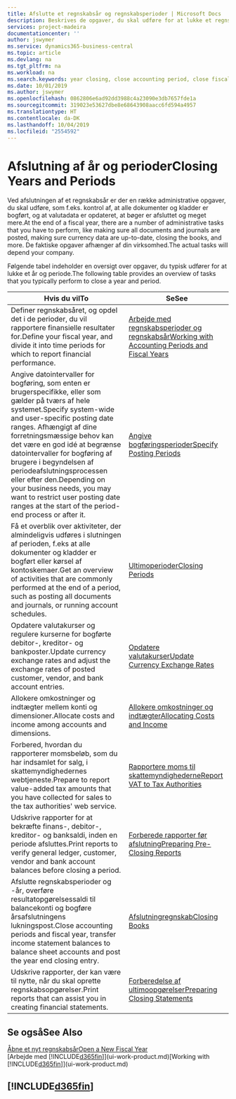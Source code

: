 ```yaml
---
title: Afslutte et regnskabsår og regnskabsperioder | Microsoft Docs
description: Beskrives de opgaver, du skal udføre for at lukke et regnskabsår eller en regnskabsperiode, f.eks. ved at sørge for, at dokumenter og kladder er bogført, og kontrollere banksaldi.
services: project-madeira
documentationcenter: ''
author: jswymer
ms.service: dynamics365-business-central
ms.topic: article
ms.devlang: na
ms.tgt_pltfrm: na
ms.workload: na
ms.search.keywords: year closing, close accounting period, close fiscal year, bank account detailed trial balance
ms.date: 10/01/2019
ms.author: jswymer
ms.openlocfilehash: 0862806e6ad92dd3988c4a23090e3db7657fde1a
ms.sourcegitcommit: 319023e53627dbe8e68643908aacc6fd594a4957
ms.translationtype: HT
ms.contentlocale: da-DK
ms.lasthandoff: 10/04/2019
ms.locfileid: "2554592"
---
```

# <a name="closing-years-and-periods"></a><span data-ttu-id="df41f-103">Afslutning af år og perioder</span><span class="sxs-lookup"><span data-stu-id="df41f-103">Closing Years and Periods</span></span>
<span data-ttu-id="df41f-104">Ved afslutningen af et regnskabsår er der en række administrative opgaver, du skal udføre, som f.eks. kontrol af, at alle dokumenter og kladder er bogført, og at valutadata er opdateret, at bøger er afsluttet og meget mere.</span><span class="sxs-lookup"><span data-stu-id="df41f-104">At the end of a fiscal year, there are a number of administrative tasks that you have to perform, like making sure all documents and journals are posted, making sure currency data are up-to-date, closing the books, and more.</span></span> <span data-ttu-id="df41f-105">De faktiske opgaver afhænger af din virksomhed.</span><span class="sxs-lookup"><span data-stu-id="df41f-105">The actual tasks will depend your company.</span></span>

<span data-ttu-id="df41f-106">Følgende tabel indeholder en oversigt over opgaver, du typisk udfører for at lukke et år og periode.</span><span class="sxs-lookup"><span data-stu-id="df41f-106">The following table provides an overview of tasks that you typically perform to close a year and period.</span></span>

| <span data-ttu-id="df41f-107">Hvis du vil</span><span class="sxs-lookup"><span data-stu-id="df41f-107">To</span></span> | <span data-ttu-id="df41f-108">Se</span><span class="sxs-lookup"><span data-stu-id="df41f-108">See</span></span> |
| --- | --- |
| <span data-ttu-id="df41f-109">Definer regnskabsåret, og opdel det i de perioder, du vil rapportere finansielle resultater for.</span><span class="sxs-lookup"><span data-stu-id="df41f-109">Define your fiscal year, and divide it into time periods for which to report financial performance.</span></span> | [<span data-ttu-id="df41f-110">Arbejde med regnskabsperioder og regnskabsår</span><span class="sxs-lookup"><span data-stu-id="df41f-110">Working with Accounting Periods and Fiscal Years</span></span>](finance-accounting-periods-and-fiscal-years.md)|
| <span data-ttu-id="df41f-111">Angive datointervaller for bogføring, som enten er brugerspecifikke, eller som gælder på tværs af hele systemet.</span><span class="sxs-lookup"><span data-stu-id="df41f-111">Specify system-wide and user-specific posting date ranges.</span></span> <span data-ttu-id="df41f-112">Afhængigt af dine forretningsmæssige behov kan det være en god idé at begrænse datointervaller for bogføring af brugere i begyndelsen af periodeafslutningsprocessen eller efter den.</span><span class="sxs-lookup"><span data-stu-id="df41f-112">Depending on your business needs, you may want to restrict user posting date ranges at the start of the period-end process or after it.</span></span> |[<span data-ttu-id="df41f-113">Angive bogføringsperioder</span><span class="sxs-lookup"><span data-stu-id="df41f-113">Specify Posting Periods</span></span>](finance-how-specify-posting-periods.md) |
| <span data-ttu-id="df41f-114">Få et overblik over aktiviteter, der almindeligvis udføres i slutningen af perioden, f.eks at alle dokumenter og kladder er bogført eller kørsel af kontoskemaer.</span><span class="sxs-lookup"><span data-stu-id="df41f-114">Get an overview of activities that are commonly performed at the end of a period, such as posting all documents and journals, or running account schedules.</span></span> |[<span data-ttu-id="df41f-115">Ultimoperioder</span><span class="sxs-lookup"><span data-stu-id="df41f-115">Closing Periods</span></span>](year-how-complete-period-end-processes.md) |
| <span data-ttu-id="df41f-116">Opdatere valutakurser og regulere kurserne for bogførte debitor-, kreditor- og bankposter.</span><span class="sxs-lookup"><span data-stu-id="df41f-116">Update currency exchange rates and adjust the exchange rates of posted customer, vendor, and bank account entries.</span></span> |[<span data-ttu-id="df41f-117">Opdatere valutakurser</span><span class="sxs-lookup"><span data-stu-id="df41f-117">Update Currency Exchange Rates</span></span>](finance-how-update-currencies.md) |
| <span data-ttu-id="df41f-118">Allokere omkostninger og indtægter mellem konti og dimensioner.</span><span class="sxs-lookup"><span data-stu-id="df41f-118">Allocate costs and income among accounts and dimensions.</span></span> |[<span data-ttu-id="df41f-119">Allokere omkostninger og indtægter</span><span class="sxs-lookup"><span data-stu-id="df41f-119">Allocating Costs and Income</span></span>](year-allocate-costs-income.md) |
| <span data-ttu-id="df41f-120">Forbered, hvordan du rapporterer momsbeløb, som du har indsamlet for salg, i skattemyndighedernes webtjeneste.</span><span class="sxs-lookup"><span data-stu-id="df41f-120">Prepare to report value-added tax amounts that you have collected for sales to the tax authorities' web service.</span></span> |[<span data-ttu-id="df41f-121">Rapportere moms til skattemyndighederne</span><span class="sxs-lookup"><span data-stu-id="df41f-121">Report VAT to Tax Authorities</span></span>](finance-how-report-vat.md)|
| <span data-ttu-id="df41f-122">Udskrive rapporter for at bekræfte finans-, debitor-, kreditor- og banksaldi, inden en periode afsluttes.</span><span class="sxs-lookup"><span data-stu-id="df41f-122">Print reports to verify general ledger, customer, vendor and bank account balances before closing a period.</span></span> |[<span data-ttu-id="df41f-123">Forberede rapporter før afslutning</span><span class="sxs-lookup"><span data-stu-id="df41f-123">Preparing Pre-Closing Reports</span></span>](year-prepare-preclose-reports.md) |
| <span data-ttu-id="df41f-124">Afslutte regnskabsperioder og -år, overføre resultatopgørelsessaldi til balancekonti og bogføre årsafslutningens lukningspost.</span><span class="sxs-lookup"><span data-stu-id="df41f-124">Close accounting periods and fiscal year, transfer income statement balances to balance sheet accounts and post the year end closing entry.</span></span> |[<span data-ttu-id="df41f-125">Afslutningregnskab</span><span class="sxs-lookup"><span data-stu-id="df41f-125">Closing Books</span></span>](year-close-books.md) |
| <span data-ttu-id="df41f-126">Udskrive rapporter, der kan være til nytte, når du skal oprette regnskabsopgørelser.</span><span class="sxs-lookup"><span data-stu-id="df41f-126">Print reports that can assist you in creating financial statements.</span></span> |[<span data-ttu-id="df41f-127">Forberedelse af ultimoopgørelser</span><span class="sxs-lookup"><span data-stu-id="df41f-127">Preparing Closing Statements</span></span>](year-prepare-close-statement.md) |

## <a name="see-also"></a><span data-ttu-id="df41f-128">Se også</span><span class="sxs-lookup"><span data-stu-id="df41f-128">See Also</span></span>
[<span data-ttu-id="df41f-129">Åbne et nyt regnskabsår</span><span class="sxs-lookup"><span data-stu-id="df41f-129">Open a New Fiscal Year</span></span>](finance-how-open-new-fiscal-year.md)  
<span data-ttu-id="df41f-130">[Arbejde med [!INCLUDE[d365fin](includes/d365fin_md.md)]](ui-work-product.md)</span><span class="sxs-lookup"><span data-stu-id="df41f-130">[Working with [!INCLUDE[d365fin](includes/d365fin_md.md)]](ui-work-product.md)</span></span>

## [!INCLUDE[d365fin](includes/free_trial_md.md)]  
 
